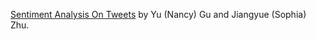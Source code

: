 [Sentiment Analysis On Tweets](https://github.com/nancy15689/SentimentAnalysisTweets) by Yu (Nancy) Gu and Jiangyue (Sophia) Zhu. 
